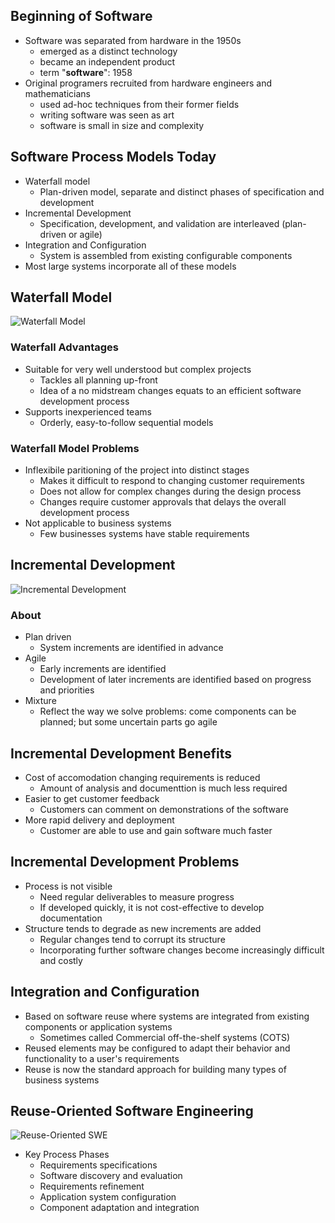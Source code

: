 ## Beginning of Software
- Software was separated from hardware in the 1950s
    - emerged as a distinct technology
    - became an independent product
    - term "**software**": 1958
- Original programers recruited from hardware engineers and mathematicians
    - used ad-hoc techniques from their former fields
    - writing software was seen as art
    - software is small in size and complexity

## Software Process Models Today
- Waterfall model
    - Plan-driven model, separate and distinct phases of specification and development
- Incremental Development
    - Specification, development, and validation are interleaved (plan-driven or agile)
- Integration and Configuration
    - System is assembled from existing configurable components
- Most large systems incorporate all of these models

## Waterfall Model
![Waterfall Model](https://external-content.duckduckgo.com/iu/?u=https%3A%2F%2Fmiro.medium.com%2Fmax%2F4096%2F1*PHlgy9xuiVN1qlcHo5iCZg.gif&f=1&nofb=1&ipt=a3c1d1a3d0395d17dc2a8e784289db376e2e855fe40d47ab0f0ab677bf1992c0&ipo=images)

### Waterfall Advantages
- Suitable for very well understood but complex projects
    - Tackles all planning up-front
    - Idea of a no midstream changes equats to an efficient software development process
- Supports inexperienced teams
    - Orderly, easy-to-follow sequential models

### Waterfall Model Problems
- Inflexibile paritioning of the project into distinct stages
    - Makes it difficult to respond to changing customer requirements
    - Does not allow for complex changes during the design process
    - Changes require customer approvals that delays the overall development process
- Not applicable to business systems
    - Few businesses systems have stable requirements

## Incremental Development
![Incremental Development](https://external-content.duckduckgo.com/iu/?u=http%3A%2F%2Fi.stack.imgur.com%2FBqktJ.jpg&f=1&nofb=1&ipt=dae44b79eb158ff2dbdbcf9a3d0c0ccdb5e1a1abee2d963feb3784df83838422&ipo=images)

### About
- Plan driven
    - System increments are identified in advance
- Agile
    - Early increments are identified
    - Development of later increments are identified based on progress and priorities
- Mixture
    - Reflect the way we solve problems: come components can be planned; but some uncertain parts go agile

## Incremental Development Benefits
- Cost of accomodation changing requirements is reduced
    - Amount of analysis and documenttion is much less required
- Easier to get customer feedback
    - Customers can comment on demonstrations of the software
- More rapid delivery and deployment 
    - Customer are able to use and gain software much faster

## Incremental Development Problems
- Process is not visible
    - Need regular deliverables to measure progress
    - If developed quickly, it is not cost-effective to develop documentation
- Structure tends to degrade as new increments are added
    - Regular changes tend to corrupt its structure
    - Incorporating further software changes become increasingly difficult and costly

## Integration and Configuration
- Based on software reuse where systems are integrated from existing components or application systems
    - Sometimes called Commercial off-the-shelf systems (COTS)
- Reused elements may be configured to adapt their behavior and functionality to a user's requirements
- Reuse is now the standard approach for building many types of business systems

## Reuse-Oriented Software Engineering
![Reuse-Oriented SWE](https://external-content.duckduckgo.com/iu/?u=https%3A%2F%2Fvelog.velcdn.com%2Fimages%2Fseo78200%2Fpost%2F73af27d9-20c2-4de5-96cc-6d132266129f%2Fimage.png&f=1&nofb=1&ipt=724ff7d362f3055d36bb27a0dea374ba953ac1b57b5009bc639d7c7c3ebedc78&ipo=images)

- Key Process Phases
    - Requirements specifications
    - Software discovery and evaluation
    - Requirements refinement
    - Application system configuration
    - Component adaptation and integration
